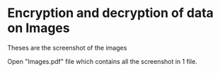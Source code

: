 # Encryption and decryption of data on Images

Theses are the screenshot of the images 

Open "Images.pdf" file which contains all the screenshot in 1 file.
